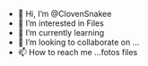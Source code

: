- 👋 Hi, I’m @ClovenSnakee
- 👀 I’m interested in Files 
- 🌱 I’m currently learning 
- 💞️ I’m looking to collaborate on ...
- 📫 How to reach me ...fotos files 

<!---
ClovenSnakee/ClovenSnakee is a ✨ special ✨ repository because
Hola, soy @ClovenSnakee
👀Estoy interesado en Archivos
🌱actualmente estoy aprendiendo
💞️Busco colaborar en...fotos files
📫Como llegar a mi..documentos 
.
